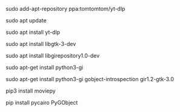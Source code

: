 sudo add-apt-repository ppa:tomtomtom/yt-dlp

sudo apt update

sudo apt install yt-dlp

sudo apt install libgtk-3-dev

sudo apt install libgirepository1.0-dev

sudo apt-get install python3-gi

sudo apt-get install python3-gi gobject-introspection gir1.2-gtk-3.0

pip3 install moviepy

pip install pycairo PyGObject
